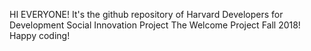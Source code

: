 HI EVERYONE!
It's the github repository of Harvard Developers for Development Social Innovation Project The Welcome Project Fall 2018!
Happy coding!
